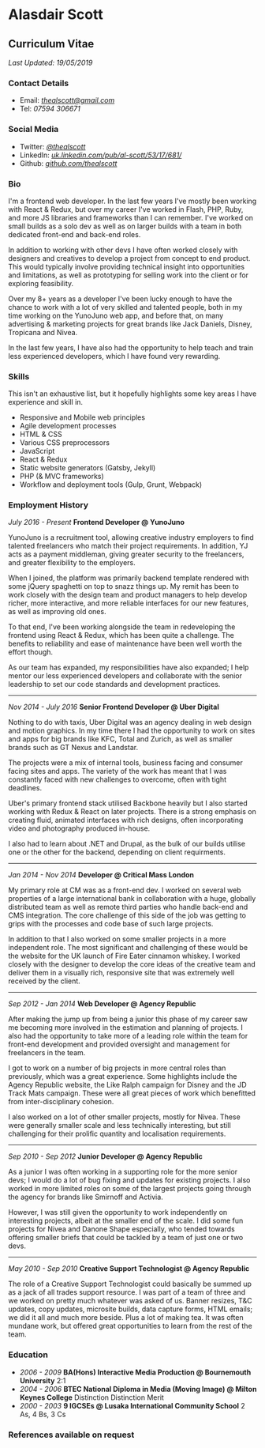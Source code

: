 # Alasdair Scott
## Curriculum Vitae
*Last Updated: 19/05/2019*

### Contact Details
* Email: *thealscott@gmail.com*
* Tel: *07594 306671*

### Social Media
* Twitter: *[@thealscott](http://twitter.com/thealscott)*
* LinkedIn: *[uk.linkedin.com/pub/al-scott/53/17/681/](http://uk.linkedin.com/pub/al-scott/53/17/681/)*
* Github: *[github.com/thealscott](http://github.com/thealscott)*

### Bio
I'm a frontend web developer. In the last few years I've mostly been working with React & Redux, but over my career I've worked in Flash, PHP, Ruby, and more JS libraries and frameworks than I can remember. I've worked on small builds as a solo dev as well as on larger builds with a team in both dedicated front-end and back-end roles.

In addition to working with other devs I have often worked closely with designers and creatives to develop a project from concept to end product. This would typically involve providing technical insight into opportunities and limitations, as well as prototyping for selling work into the client or for exploring feasibility.

Over my 8+ years as a developer I've been lucky enough to have the chance to work with a lot of very skilled and talented people, both in my time working on the YunoJuno web app, and before that, on many advertising & marketing projects for great brands like Jack Daniels, Disney, Tropicana and Nivea.

In the last few years, I have also had the opportunity to help teach and train less experienced developers, which I have found very rewarding. 

### Skills
This isn't an exhaustive list, but it hopefully highlights some key areas I have experience and skill in. 

* Responsive and Mobile web principles
* Agile development processes
* HTML & CSS
* Various CSS preprocessors
* JavaScript
* React & Redux
* Static website generators (Gatsby, Jekyll)
* PHP (& MVC frameworks)
* Workflow and deployment tools (Gulp, Grunt, Webpack)

### Employment History
*July 2016 - Present* **Frontend Developer @ YunoJuno**

YunoJuno is a recruitment tool, allowing creative industry employers to find talented freelancers who match their project requirements. In addition, YJ acts as a payment middleman, giving greater security to the freelancers, and greater flexibility to the employers.  

When I joined, the platform was primarily backend template rendered with some jQuery spaghetti on top to snazz things up. My remit has been to work closely with the design team and product managers to help develop richer, more interactive, and more reliable interfaces for our new features, as well as improving old ones.

To that end, I've been working alongside the team in redeveloping the frontend using React & Redux, which has been quite a challenge. The benefits to reliability and ease of maintenance have been well worth the effort though.

As our team has expanded, my responsibilities have also expanded; I help mentor our less experienced developers and collaborate with the senior leadership to set our code standards and development practices. 

------------------

*Nov 2014 - July 2016* **Senior Frontend Developer @ Uber Digital**

Nothing to do with taxis, Uber Digital was an agency dealing in web design and motion graphics. In my time there I had the opportunity to work on sites and apps for big brands like KFC, Total and Zurich, as well as smaller brands such as GT Nexus and Landstar. 

The projects were a mix of internal tools, business facing and consumer facing sites and apps. The variety of the work has meant that I was constantly faced with new challenges to overcome, often with tight deadlines.

Uber's primary frontend stack utilised Backbone heavily but I also started working with Redux & React on later projects. There is a strong emphasis on creating fluid, animated interfaces with rich designs, often incorporating video and photography produced in-house. 

I also had to learn about .NET and Drupal, as the bulk of our builds utilise one or the other for the backend, depending on client requirments. 

------------------

*Jan 2014 - Nov 2014* **Developer @ Critical Mass London**

My primary role at CM was as a front-end dev. I worked on several web properties of a large international bank in collaboration with a huge, globally distributed team as well as remote third parties who handle back-end and CMS integration. The core challenge of this side of the job was getting to grips with the processes and code base of such large projects.

In addition to that I also worked on some smaller projects in a more independent role. The most significant and challenging of these would be the website for the UK launch of Fire Eater cinnamon whiskey. I worked closely with the designer to develop the core ideas of the creative team and deliver them in a visually rich, responsive site that was extremely well received by the client.

------------------

*Sep 2012 - Jan 2014* **Web Developer @ Agency Republic**

After making the jump up from being a junior this phase of my career saw me becoming more involved in the estimation and planning of projects. I also had the opportunity to take more of a leading role within the team for front-end development and provided oversight and management for freelancers in the team. 

I got to work on a number of big projects in more central roles than previously, which was a great experience. Some highlights include the Agency Republic website, the Like Ralph campaign for Disney and the JD Track Mats campaign. These were all great pieces of work which benefitted from inter-disciplinary cohesion. 

I also worked on a lot of other smaller projects, mostly for Nivea. These were generally smaller scale and less technically interesting, but still challenging for their prolific quantity and localisation requirements.

------------------

*Sep 2010 - Sep 2012* **Junior Developer @ Agency Republic**

As a junior I was often working in a supporting role for the more senior devs; I would do a lot of bug fixing and updates for existing projects. I also worked in more limited roles on some of the largest projects going through the agency for brands like Smirnoff and Activia.

However, I was still given the opportunity to work independently on interesting projects, albeit at the smaller end of the scale. I did some fun projects for Nivea and Danone Shape especially, who tended towards offering smaller briefs that could be tackled by a team of just one or two devs.

------------------

*May 2010 - Sep 2010* **Creative Support Technologist @ Agency Republic**

The role of a Creative Support Technologist could basically be summed up as a jack of all trades support resource. I was part of a team of three and we worked on pretty much whatever was asked of us. Banner resizes, T&C updates, copy updates, microsite builds, data capture forms, HTML emails; we did it all and much more beside. Plus a lot of making tea. It was often mundane work, but offered great opportunities to learn from the rest of the team. 


### Education

* *2006 - 2009* **BA(Hons) Interactive Media Production @ Bournemouth University** 2:1
* *2004 - 2006* **BTEC National Diploma in Media (Moving Image) @ Milton Keynes College** Distinction Distinction Merit
* *2000 - 2003* **9 IGCSEs @ Lusaka International Community School** 2 As, 4 Bs, 3 Cs


### References available on request


